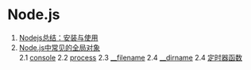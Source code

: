 # Node.js
1. [Nodejs总结：安装与使用](./Nodejs总结：安装与使用.md)
2. [Node.js中常见的全局对象](./Node.js中常见的全局对象.md)    
 2.1 [console](./Node.js中常见的全局对象.md#console)
 2.2 [process](./Node.js中常见的全局对象.md#process)
 2.3 [__filename](./Node.js中常见的全局对象.md#__filename)
 2.4 [__dirname](./Node.js中常见的全局对象.md#__dirname)
 2.4 [定时器函数](./Node.js中常见的全局对象.md#定时器函数)
